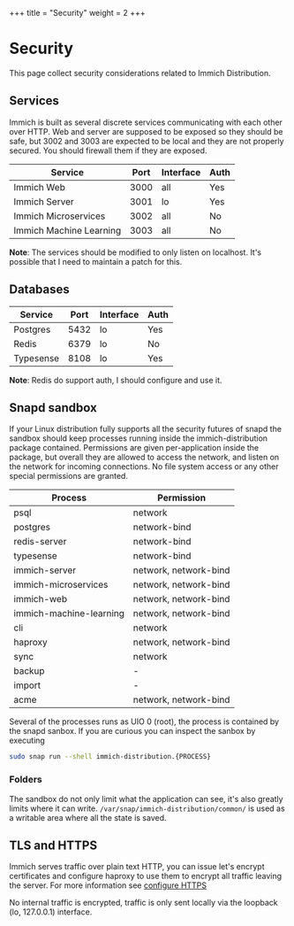 +++
title = "Security"
weight = 2
+++

# Security

This page collect security considerations related to Immich Distribution.

## Services

Immich is built as several discrete services communicating with each other over HTTP. Web and server are supposed to be exposed so they should be safe, but 3002 and 3003 are expected to be local and they are not properly secured. You should firewall them if they are exposed.

| Service | Port | Interface | Auth |
| ------- | ---- | --------- | ---- |
| Immich Web | 3000 | all | Yes |
| Immich Server | 3001 | lo | Yes |
| Immich Microservices | 3002 | all | No |
| Immich Machine Learning | 3003 | all | No |

**Note**: The services should be modified to only listen on localhost. It's possible that I need to maintain a patch for this.

## Databases

| Service | Port | Interface | Auth |
| ------- | ---- | --------- | ---- |
| Postgres | 5432 | lo | Yes |
| Redis | 6379 | lo | No |
| Typesense | 8108 | lo | Yes |

**Note**: Redis do support auth, I should configure and use it.

## Snapd sandbox

If your Linux distribution fully supports all the security futures of snapd the sandbox should keep processes running inside the immich-distribution package contained. Permissions are given per-application inside the package, but overall they are allowed to access the network, and listen on the network for incoming connections. No file system access or any other special permissions are granted.

| Process | Permission |
| ------- | ---- |
| psql | network |
| postgres | network-bind |
| redis-server | network-bind |
| typesense | network-bind |
| immich-server | network, network-bind |
| immich-microservices | network, network-bind |
| immich-web | network, network-bind |
| immich-machine-learning | network, network-bind |
| cli | network |
| haproxy | network, network-bind |
| sync | network |
| backup | - |
| import | - |
| acme | network, network-bind |

Several of the processes runs as UIO 0 (root), the process is contained by the snapd sanbox. If you are curious you can inspect the sanbox by executing 

```sh
sudo snap run --shell immich-distribution.{PROCESS}
```

### Folders

The sandbox do not only limit what the application can see, it's also greatly limits where it can write. `/var/snap/immich-distribution/common/` is used as a writable area where all the state is saved.

## TLS and HTTPS

Immich serves traffic over plain text HTTP, you can issue let's encrypt certificates and configure haproxy to use them to encrypt all traffic leaving the server. For more information see [configure HTTPS](@/configuration/https.md)

No internal traffic is encrypted, traffic is only sent locally via the loopback (lo, 127.0.0.1) interface.
